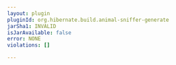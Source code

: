 ```yaml
---
layout: plugin
pluginId: org.hibernate.build.animal-sniffer-generate
jarSha1: INVALID
isJarAvailable: false
error: NONE
violations: []

---
```

